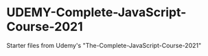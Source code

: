 # UDEMY-Complete-JavaScript-Course-2021
Starter files from Udemy's "The-Complete-JavaScript-Course-2021"
